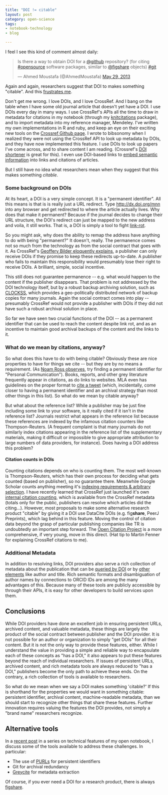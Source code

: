 ```yaml
---
title: "DOI != citable"
layout: post
category: open-science
tags: 
- notebook-technology
- blog

---
```




I feel I see this kind of comment almost daily:

<blockquote class="twitter-tweet" data-partner="tweetdeck"><p>Is there a way to obtain DOI for a <a href="https://twitter.com/github">@github</a> repository? (for citing <a href="https://twitter.com/search?q=%23opensource&amp;src=hash">#opensource</a> software packages, similar to <a href="https://twitter.com/figshare">@figshare</a> objects) <a href="https://twitter.com/search?q=%23git&amp;src=hash">#git</a></p>&mdash; Ahmed Moustafa (@AhmedMoustafa) <a href="https://twitter.com/AhmedMoustafa/statuses/339727912896954369">May 29, 2013</a></blockquote>
<script async src="//platform.twitter.com/widgets.js" charset="utf-8"></script>

Again and again, researchers suggest that  DOI to makes something
"citable".  And this [frustrates me](https://twitter.com/cboettig/status/337986074624282624).

Don't get me wrong.  I love DOIs, and I love CrossRef.  And I bang on
the table when I have some old journal article that doesn't yet have
a DOI.  I use DOIs every day in many ways.  I use CrossRef's APIs all
the time to draw in metadata for citations in my notebook (through my
[knitcitations](http://github.com/cboettig/knitcitations) package), and to import metadata into my reference
manager, Mendeley.  I've written my own implementations in R and
ruby, and keep an eye on their exciting new tools on the [Crossref
Github page](https://github.com/crossref).  I wrote to bibsonomy when I realized they were not
using the CrossRef API to look up metadata by DOIs, and they have now
implemented this feature.  I use DOIs to look up papers I've come across,
and to share content I am reading. (Crossref's [DOI shortener](http://shortdoi.org/) is great
for this).  I even use DOI-based links to [embed semantic information](http://carlboettiger.info/2013/02/22/semantic-citations-for-the-notebook-and-knitr.html)
into links and citations of articles.



But I still have no idea what researchers mean when they suggest that
this makes something _citable_.

### Some background on DOIs

At its heart, a DOI is a very simple concept.  It is a "permanent
identifier".  All this means is that is is really just a URL redirect.
Type http://dx.doi.org/mnn into any browser and get redirected to where
the article actually lives.  Why does that make it permanent?  Because if
the journal decides to change their URL structure, the DOI's redirect
can just be mapped to the new address and voila, it still works. That is,
a DOI is simply a tool to fight [link-rot](https://en.wikipedia.org/wiki/Link_rot).


So you might ask, why does the ability to remap the address have anything
to do with being "permanent?"  It doesn't, really.  The permanence comes
not so much from the technology as from the social contract that goes with
it.  As CrossRef's [Geoffery Bilder eloquently explains](http://blogs.plos.org/mfenner/2009/02/17/interview_with_geoffrey_bilder/), a publisher
can only receive DOIs if they promise to keep these redirects up-to-date.
A publisher who fails to maintain this responsibility would presumably
lose their right to receive DOIs.  A brilliant, simple, social incentive.

This still does not guarantee permanence -- e.g. what would happen to the
content if the publisher disappears.  That problem is not addressed by the
DOI technology itself, but by a robust backup archiving solution, such as
[CLOCKSS](http://clockss.org), which provides a geo-politically distributed
network of backup copies for many journals.  Again the social contract
comes into play -- presumably CrossRef would not provide a publisher
with DOIs if they did not have such a robust archival solution in place.


So far we have seen two crucial functions of the DOI -- as a permanent
identifier that can be used to reach the content despite link rot,
and as an incentive to maintain good archival backups of the content
and the links to it.

### What do we mean by citations, anyway?


So what does this have to do with being citable?  Obviously these are
nice properties to have for things we cite -- but they are by no means
a requirement.  (As [Noam Ross observes](https://twitter.com/noamross/status/337987521243918337), try finding a permanent
identifier for "Personal Communication"). Books, reports, and other
grey literature frequently appear in citations, as do links to websites.
MLA even has guidelines on the proper format to [cite a tweet](www.mla.org/style/handbook_faq/cite_a_tweet) (which,
incidentally, come closer to having a permanent identifier and an archival
strategy than most other things in this list).  So what do we mean by
citable anyway?

But what about the reference list?  While a publisher may be just fine
including some link to your software, is it really cited if it isn't in
the reference list?  Journals restrict what appears in the reference list
because these references are indexed by the infamous citation counters
like Thompson-Reuters. (A frequent complaint is that many journals
do not similarly index citations appearing in the reference list of
the supplementary materials, making it difficult or impossible to give
appropriate attribution to large numbers of data providers, for instance).
Does having a DOI address this problem? 

#### Citation counts in DOIs

Counting citations depends on who is counting them.  The most well-known
is Thompson-Reuters, which has their own process for deciding what gets
counted (based on publisher), so no guarantee there.  Meanwhile Google
Scholar counts anything meeting it's [indexing requirements & arbitrary
selection](http://carlboettiger.info/2012/11/23/citing-lab-notebook-entries.html).
I have recently learned that CrossRef just launched it's own [internal
citation counting](https://github.com/articlemetrics/alm/wiki/Crossref),
which is available from the CrossRef metadata (totals only for the
public, publishers can resolve which articles did the citing...).
However, most proposals to make some alternative research product
"citable" by giving it a DOI use DataCite DOIs (e.g. fig**share**,
PeerJ Preprints), which lag behind in this feature.  Moving the control
of citation data beyond the grasp of particular publishing companies
like TR is undoubtedly an important step forward.  The [Open Citation
Project](http://www.jisc.ac.uk/whatwedo/programmes/inf11/jiscexpo/jiscopencitation.aspx)
is a more comprehensive, if very young, move in this direct.  (Hat tip
to Martin Fenner for explaining CrossRef citations to me).

### Additional Metadata

In addition to resolving links, DOI providers also serve a rich collection
of metadata about the publication that can be [queried by DOI](http://www.crosscite.org/cn/) or
by [other elements](https://github.com/CrossRef/cr-search) like author and title.  Rich semantic formats and
disambiguation of author names by connections to ORCID IDs are among
the many advantages of this.  Because many of these tools are publicly
accessible by through their APIs, it is easy for other developers to
build services upon them.

## Conclusions

While DOI providers have done an excellent job in ensuring persistent
URLs, archived content, and valuable metadata, these things are largely
the product of the social contract between publisher and the DOI provider.
It is not possible for an author or organization to simply "get DOIs"
for all their content. But it is not the only way to provide these
features, either.  While I understand the value in providing a simple
and reliable way to encapsulate each of these concepts as "has a DOI,"
it also appears to put these features beyond the reach of individual
researchers. If issues of persistent URLs, archived content, and rich
metadata tools are always reduced to "has a DOI," publishers become the
only path to achieve these ends. On the contrary, a rich collection of
tools is available to researchers.

So what do we mean when we say a DOI makes something 'citable?'  If this
is shorthand for the properties we would want in something citable:
persistent identifier, archival content, machine-readable metadata, than
we should start to recognize other things that share these features.
Further innovation requires valuing the features the DOI provides,
not simply a "brand name" researchers recognize.



## Alternative tools

In a [recent
post](http://purl.org/cboettig/2013/05/31/notebook-features-digital-archiving)
in a series on technical features of my open notebook, I discuss some
of the tools available to address these challenges. In particular:

* The use of [PURLs](http://en.wikipedia.org/wiki/Persistent_uniform_resource_locator) for persistent identifiers
* Git for archival redundancy
* [Greycite](http://greycite.knowledgeblog.org) for metadata extraction


Of course, if you ever need a DOI for a research product, there is always [figshare](http://figshare.com).  





